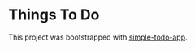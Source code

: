 # Things To Do

This project was bootstrapped with [simple-todo-app](https://github.com/Ibaslogic/simple-todo-app).

